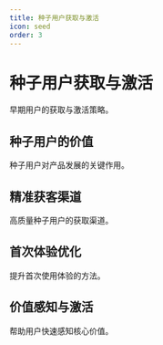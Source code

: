 ```yaml
---
title: 种子用户获取与激活
icon: seed
order: 3
---
```


# 种子用户获取与激活

早期用户的获取与激活策略。

## 种子用户的价值

种子用户对产品发展的关键作用。

## 精准获客渠道

高质量种子用户的获取渠道。

## 首次体验优化

提升首次使用体验的方法。

## 价值感知与激活

帮助用户快速感知核心价值。

